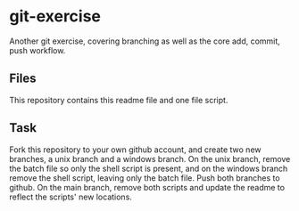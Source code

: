 # git-exercise
Another git exercise, covering branching as well as the core add, commit, push workflow.

## Files
This repository contains this readme file and one file script.

## Task
Fork this repository to your own github account, and create two new branches, a unix branch and a windows branch. On the unix branch, remove the batch file so only the shell script is present, and on the windows branch remove the shell script, leaving only the batch file. Push both branches to github. On the main branch, remove both scripts and update the readme to reflect the scripts' new locations.
